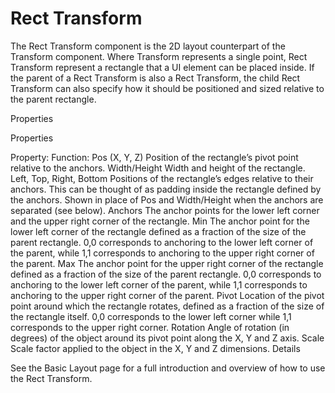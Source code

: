 # Rect Transform

The Rect Transform component is the 2D layout counterpart of the Transform component. Where Transform represents a single point, Rect Transform represent a rectangle that a UI element can be placed inside. If the parent of a Rect Transform is also a Rect Transform, the child Rect Transform can also specify how it should be positioned and sized relative to the parent rectangle.

Properties

Properties

Property:	Function:
Pos (X, Y, Z)	Position of the rectangle’s pivot point relative to the anchors.
Width/Height	Width and height of the rectangle.
Left, Top, Right, Bottom	Positions of the rectangle’s edges relative to their anchors. This can be thought of as padding inside the rectangle defined by the anchors. Shown in place of Pos and Width/Height when the anchors are separated (see below).
Anchors	The anchor points for the lower left corner and the upper right corner of the rectangle.
        Min	The anchor point for the lower left corner of the rectangle defined as a fraction of the size of the parent rectangle. 0,0 corresponds to anchoring to the lower left corner of the parent, while 1,1 corresponds to anchoring to the upper right corner of the parent.
        Max	The anchor point for the upper right corner of the rectangle defined as a fraction of the size of the parent rectangle. 0,0 corresponds to anchoring to the lower left corner of the parent, while 1,1 corresponds to anchoring to the upper right corner of the parent.
Pivot	Location of the pivot point around which the rectangle rotates, defined as a fraction of the size of the rectangle itself. 0,0 corresponds to the lower left corner while 1,1 corresponds to the upper right corner.
Rotation	Angle of rotation (in degrees) of the object around its pivot point along the X, Y and Z axis.
Scale	Scale factor applied to the object in the X, Y and Z dimensions.
Details

See the Basic Layout page for a full introduction and overview of how to use the Rect Transform.

